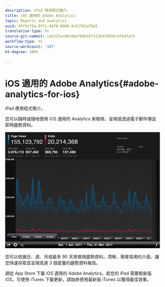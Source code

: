 ```yaml
---
description: iPad 應用程式簡介。
title: iOS 適用的 Adobe Analytics
topic: Reports and analytics
uuid: 45f91f5a-8ff1-44f0-8880-4c52f03a7b42
translation-type: ht
source-git-commit: cd2225ec00190af6b616f313b419935c4f8dfafd
workflow-type: ht
source-wordcount: '107'
ht-degree: 100%

---
```



# iOS 適用的 Adobe Analytics{#adobe-analytics-for-ios}

iPad 應用程式簡介。

您可以隨時或隨地使用 iOS 適用的 Analytics 來檢視、呈現或透過電子郵件傳送即時趨勢資料。

![](assets/ipad.png)

您可以依據日、週、月或最多 90 天來檢視趨勢資料。清晰、簡單易用的介面，讓您快速存取並呈現高達 3 個度量的趨勢資料報告。

請從 App Store 下載 iOS 適用的 Adobe Analytics。若您的 iPad 需要較新版 iOS，可使用 iTunes 下載更新。請始終使用最新版 iTunes 以獲得最佳效果。
